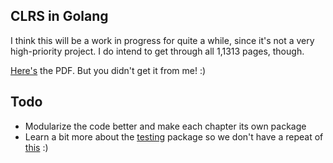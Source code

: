 ## CLRS in Golang

I think this will be a work in progress for quite a while, since it's not a very high-priority project. I do intend to get through all 1,1313 pages, though.

[Here's](https://edutechlearners.com/download/Introduction_to_algorithms-3rd%20Edition.pdf) the PDF. But you didn't get it from me! :)

## Todo
- Modularize the code better and make each chapter its own package
- Learn a bit more about the [testing](https://pkg.go.dev/testing) package so we don't have a repeat of [this](https://github.com/clairdl/clrs-go/commit/8aeb6d8eeee705e6b78ded3c175b4a0ab20187c2) :)
